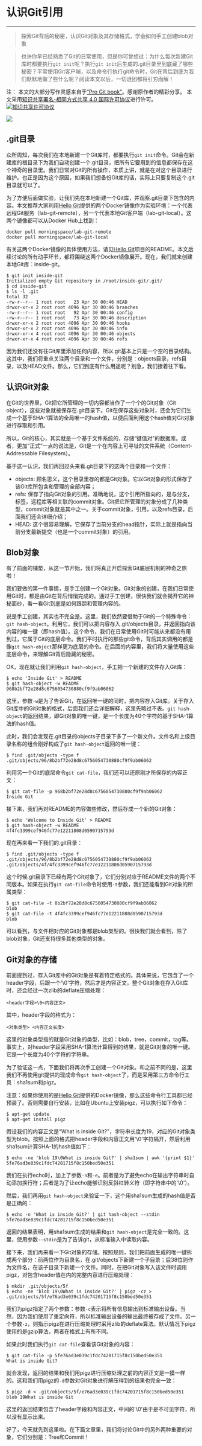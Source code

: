 # 认识Git引用

---

> 探索Git背后的秘密，认识Git对象及其存储格式，学会如何手工创建blob对象

> 也许你早已经熟悉了Git的日常使用，但是你可曾想过：为什么每次新建Git库时都要执行`git init`呢？执行`git init`后生成的.git目录里到底藏了哪些秘密？平常使用Git客户端，以及命令行执行git命令时，Git在背后到底为我们默默地做了些什么呢？阅读本文以后，一切谜团都将引刃而解！

注：
本文的大部分写作灵感来自于[“Pro Git book”](https://git-scm.com/book/en/v2/Git-Internals-Plumbing-and-Porcelain)。感谢原作者的精彩分享。
本文采用<a rel="license" href="http://creativecommons.org/licenses/by-sa/4.0/">知识共享署名-相同方式共享 4.0 国际许可协议</a>进行许可。<a rel="license" href="http://creativecommons.org/licenses/by-sa/4.0/"><img alt="知识共享许可协议" style="border-width:0" src="https://i.creativecommons.org/l/by-sa/4.0/80x15.png" /></a>

![](https://morningspace.github.io/assets/images/lab/git/logo-1.png)

## .git目录

众所周知，每次我们在本地新建一个Git库时，都要执行`git init`命令。Git会在新建库的根目录下为我们自动创建一个.git目录，把所有它要用到的信息都保存在这个神奇的目录里。我们日常对Git的所有操作，本质上讲，就是在对这个目录进行维护。也正是因为这个原因，如果我们想备份Git库的话，实际上只要复制这个.git目录就可以了。

为了方便后面做实验，让我们先在本地新建一个Git库，并观察.git目录下包含的内容。本文推荐大家利用[Hello Git](https://github.com/morningspace/lab-hello-git)提供的两个Docker镜像作为实验环境：一个代表远程Git服务（lab-git-remote），另一个代表本地Git客户端（lab-git-local）。这两个镜像都可以从Docker Hub上找到：
```shell
docker pull morningspace/lab-git-remote
docker pull morningspace/lab-git-local
```

有关这两个Docker镜像的具体使用方法，请见[Hello Git](https://github.com/morningspace/lab-hello-git)项目的README。本文后续讨论的所有动手环节，都将围绕这两个Docker镜像展开。现在，我们就来创建本地Git库：inside-git。
```shell
$ git init inside-git
Initialized empty Git repository in /root/inside-git/.git/
$ cd inside-git
$ ls -l .git
total 32
-rw-r--r-- 1 root root   23 Apr 30 00:46 HEAD
drwxr-xr-x 2 root root 4096 Apr 30 00:46 branches
-rw-r--r-- 1 root root   92 Apr 30 00:46 config
-rw-r--r-- 1 root root   73 Apr 30 00:46 description
drwxr-xr-x 2 root root 4096 Apr 30 00:46 hooks
drwxr-xr-x 2 root root 4096 Apr 30 00:46 info
drwxr-xr-x 4 root root 4096 Apr 30 00:46 objects
drwxr-xr-x 4 root root 4096 Apr 30 00:46 refs
```

因为我们还没有往Git库里添加任何内容，所以.git基本上只是一个空的目录结构。这其中，我们将重点关注两个目录和一个文件，分别是：objects目录，refs目录，以及HEAD文件。那么，它们到底有什么用途呢？别急，我们接着往下看。

## 认识Git对象

在Git的世界里，Git把它所管理的一切内容都当作了一个个的Git对象（Git object），这些对象就被保存在.git目录下。Git在保存这些对象时，还会为它们生成一个基于SHA-1算法的全局唯一的hash值，以便后面利用这个hash值对Git对象进行存取和引用。

所以，Git的核心，其实就是一个基于文件系统的，存储“键值对”的数据库。或者，更加“正式”一点的说法是，Git是一个在内容上可寻址的文件系统（Content-Addressable Filesystem）。

基于这一认识，我们再回过头来看.git目录下的这两个目录和一个文件：
* objects: 顾名思义，这个目录里存的都是Git对象。它以Git对象的形式保存了该Git库所包含和管理的全部内容；
* refs: 保存了指向Git对象的引用。准确地说，这个引用所指向的，是与分支，标签，远程库等相关联的commit对象。Git把它所管理的对象分成了几种类型，commit对象就是其中之一。关于commit对象，引用，以及refs目录，后面我们还会详细介绍；
* HEAD: 这个很容易理解，它保存了当前分支的head指针，实际上就是指向当前分支最新提交（也是一个commit对象）的引用。

## Blob对象

有了前面的铺垫，从这一节开始，我们将真正开启探索Git底层机制的神奇之旅啦！

我们要做的第一件事情，是手工创建一个Git对象。Git对象的创建，在我们日常使用Git时，都是由Git在背后悄悄完成的。通过手工创建，很快我们就会揭开它的神秘面纱，看一看Git到底是如何跟踪和管理内容的。

说是手工创建，其实也不完全是。这里，我们依然要借助于Git的一个特殊命令：`git hash-object`。利用它，我们可以把内容存入.git/objects目录，并返回指向该内容的唯一键（即hash值）。这个命令，我们在日常使用Git时可能从来都没有用到过，它属于Git的底层命令。我们平时执行的那些git命令，背后其实调用的都是像`git hash-object`那样更为底层的命令。在后面的内容里，我们将大量使用这些底层命令，来理解Git背后隐藏的秘密。

OK，现在就让我们利用`git hash-object`，手工把一个新建的文件存入Git库：
```shell
$ echo 'Inside Git' > README
$ git hash-object -w README
968b2bf72e28d8c6756054730880cf9f9ab06062
```

这里，参数`-w`是为了告诉Git，在返回唯一键的同时，把内容存入Git库。关于存入Git库中的Git对象的格式，后面我们还会详细解释，这里先略过不表。`git hash-object`的返回结果，即Git对象的唯一键，是一个长度为40个字符的基于SHA-1算法的hash值。

此时，我们会发现在.git目录的objects子目录下多了一个新文件。文件名和上级目录名称的组合刚好构成了`git hash-object`返回的唯一键：
```shell
$ find .git/objects -type f
.git/objects/96/8b2bf72e28d8c6756054730880cf9f9ab06062
```

利用另一个Git的底层命令`git cat-file`，我们还可以还原刚才所保存的内容正文：
```shell
$ git cat-file -p 968b2bf72e28d8c6756054730880cf9f9ab06062
Inside Git
```

接下来，我们再对README的内容做些修改，然后存成一个新的Git对象：
```shell
$ echo 'Welcome to Inside Git' > README
$ git hash-object -w README
4f4fc3399cef946fc77e12211808d0590715793d
```

现在再来看一下我们的.git目录：
```shell
$ find .git/objects -type f
.git/objects/96/8b2bf72e28d8c6756054730880cf9f9ab06062
.git/objects/4f/4fc3399cef946fc77e12211808d0590715793d
```

这个时候.git目录下已经有两个Git对象了，它们分别对应于README文件的两个不同版本。如果在执行`git cat-file`命令时使用`-t`参数，我们还能看到Git对象的所属类型：
```shell
$ git cat-file -t 8b2bf72e28d8c6756054730880cf9f9ab06062
blob
$ git cat-file -t 4f4fc3399cef946fc77e12211808d0590715793d
blob
```

可以看到，与文件相对应的Git对象都是blob类型的。很快我们就会看到，除了blob对象，Git还支持很多其他类型的对象。

## Git对象的存储

前面提到过，存入Git库中的Git对象是有着特定格式的。具体来说，它包含了一个header字段，后跟一个'\0'字符，然后才是内容正文。整个Git对象在存入Git库时，还会经过一次zlib的deflate压缩处理：
```
<header字段>\0<内容正文>
```
其中，header字段的格式为：
```
<对象类型> <内容正文长度>
```
这里的对象类型指的就是Git对象的类型，比如：blob，tree，commit，tag等。事实上，对header字段采用SHA-1算法计算得到的结果，就是Git对象的唯一键。它是一个长度为40个字符的字符串。

为了验证这一点，下面我们将再次手工创建一个Git对象。和之前不同的是，这里我们不再使用git提供的现成命令`git hash-object`了，而是采用第三方命令行工具：sha1sum和pigz。

注意：如果你使用的是[Hello Git](https://github.com/morningspace/lab-hello-git)提供的Docker镜像，那么这些命令行工具都已经预装了。否则需要自行安装，比如在Ubuntu上安装pigz，可以执行如下命令：
```shell
$ apt-get update
$ apt-get install pigz
```

假设我们的内容正文是“What is inside Git?”，字符串长度为19，对应的Git对象类型为blob。按照上面的格式把header字段和内容正文用'\0'字符隔开，然后利用sha1sum计算SHA-1的hash值如下：
```shell
$ echo -ne 'blob 19\0What is inside Git?' | sha1sum | awk '{print $1}'
5fe76ad3e039c1fdc74201715f8c150bed50e351
```

我们在执行echo时，加上了参数`-n`和`-e`。前者是为了避免echo在输出字符串时自动添加换行符；后者是为了让echo能够识别反斜杠转义符（即字符串中的'\0'）。

然后，我们再用`git hash-object`来验证一下，这个用sha1sum生成的hash值是否是正确的：
```shell
$ echo -n 'What is inside Git?' | git hash-object --stdin
5fe76ad3e039c1fdc74201715f8c150bed50e351
```

返回的结果表明，用sha1sum生成的结果和`git hash-object`是完全一致的。这里，使用参数`--stdin`是为了告诉git，从标准输入中读取内容。

接下来，我们再来看一下Git对象的存储。按照规则，我们把前面生成的唯一键拆成两个部分：前两位作为目录名，在.git/objects下新建一个子目录；后38位则作为文件名，在该子目录下新建一个文件。同时，在把Git对象写入该文件时调用pigz，对包含header值在内的完整内容进行压缩处理：
```shell
$ mkdir .git/objects/5f
$ echo -ne 'blob 19\0What is inside Git?' | pigz -cz > .git/objects/5f/e76ad3e039c1fdc74201715f8c150bed50e351
```

我们为pigz指定了两个参数：参数`-c`表示将所有信息输出到标准输出设备。当然，因为我们使用了重定向符，所以标准输出设备的输出最终被存成了文件。另一个参数`-z`，则指示pigz在进行压缩处理时采用zlib的deflate算法。默认情况下pigz使用的是gzip算法，两者在格式上有所不同。

如果此时我们执行`git cat-file`查看该Git对象的内容：
```shell
$ git cat-file -p 5fe76ad3e039c1fdc74201715f8c150bed50e351
What is inside Git?
```

就会发现，返回的结果和我们用pigz进行压缩处理之前的内容正文是一摸一样的。这和我们用pigz的`-d`参数对Git对象进行解压得到的结果也完全一致：
```shell
$ pigz -d < .git/objects/5f/e76ad3e039c1fdc74201715f8c150bed50e351
blob 19What is inside Git
```

这里的返回结果包含了header字段和内容正文，中间的'\0'由于是不可见字符，所以没有显示出来。

好了，今天就先到这里啦。在下篇文章里，我们将讨论Git中的另外两种重要的对象，它们分别是：Tree和Commit！

